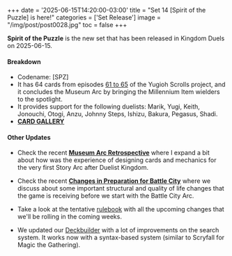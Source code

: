 +++
date = '2025-06-15T14:20:00-03:00'
title = "Set 14 [Spirit of the Puzzle] is here!"
categories = ['Set Release']
image = "/img/post/post0028.jpg"
toc = false
+++

**Spirit of the Puzzle** is the new set that has been released in Kingdom Duels on 2025-06-15.

#### Breakdown

- Codename: [SPZ]
- It has 64 cards from episodes [61 to 65](/story/museum-arc/) of the Yugioh Scrolls project, and it concludes the Museum Arc by bringing the Millennium Item wielders to the spotlight.
- It provides support for the following duelists: Marik, Yugi, Keith, Jonouchi, Otogi, Anzu, Johnny Steps, Ishizu, Bakura, Pegasus, Shadi.
- [**CARD GALLERY**](/deckbuilder/?search=set%253ASPZ)

#### Other Updates

- Check the recent [**Museum Arc Retrospective**](/post/retrospective-museum-arc/) where I expand a bit about how was the experience of designing cards and mechanics for the very first Story Arc after Duelist Kingdom.

- Check the recent [**Changes in Preparation for Battle City**](/post/???/) where we discuss about some important structural and quality of life changes that the game is receiving before we start with the Battle City Arc.

- Take a look at the tentative [rulebook](/rules-wip) with all the upcoming changes that we'll be rolling in the coming weeks.

- We updated our [Deckbuilder](/deckbuilder) with a lot of improvements on the search system. It works now with a syntax-based system (similar to Scryfall for Magic the Gathering).
